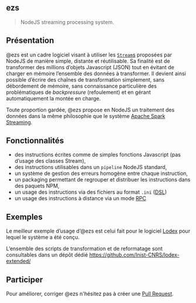 ## ezs

> NodeJS streaming processing system.

## Présentation

@ezs est un cadre logiciel visant à utiliser les
[`Stream`s](https://nodejs.org/api/stream.html) proposées par NodeJS de manière
simple, distante et réutilisable.
Sa finalité est de transformer des millions d’objets Javascript (JSON) tout en
évitant de charger en mémoire l’ensemble des données à transformer.
Il devient ainsi possible d’écrire des chaînes de transformation simplement,
sans débordement de mémoire, sans connaissance particulière des problématiques
de _backpressure_ (refoulement) et en gérant automatiquement la montée en
charge.

Toute proportion gardée, @ezs propose en NodeJS un traitement des données dans
la même philosophie que le système [Apache Spark
Streaming](https://spark.apache.org/streaming/).

## Fonctionnalités

- des instructions écrites comme de simples fonctions Javascript (pas d’usage des classes Stream),
- des instructions utilisables dans un `pipeline` NodeJS standard,
- un système de gestion des erreurs homogène entre chaque instruction,
- un packaging permettant de regrouper et distribuer les instructions dans des paquets NPM,
- un usage des instructions via des fichiers au format `.ini` ([DSL](https://fr.wikipedia.org/wiki/Domain-specific_programming_language))
- un usage des instructions à distance via un mode [RPC](https://fr.wikipedia.org/wiki/Remote_procedure_call)

## Exemples

Le meilleur exemple d’usage d’@ezs est celui fait pour le logiciel
[Lodex](https://lodex.inist.fr) pour lequel le système a été conçu.

L’ensemble des scripts de transformation et de reformatage sont consultables
dans un dépôt dédié <https://github.com/Inist-CNRS/lodex-extended/>

## Participer

Pour améliorer, corriger @ezs n'hésitez pas à créer une [Pull
Request](https://github.com/Inist-CNRS/ezs/pulls).
